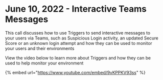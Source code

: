 # June 10, 2022 - Interactive Teams Messages

This call discusses how to use Triggers to send interactive messages to your users via Teams, such as Suspicious Login activity, an updated Secure Score or an unknown login attempt and how they can be used to monitor your users and their environments

View the video below to learn more about Triggers and how they can be used to help monitor your environment

{% embed url="https://www.youtube.com/embed/9vKPPKV93ss" %}
